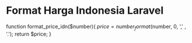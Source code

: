 # Format Harga Indonesia Laravel
  
  function format_price_idn($number){ 
    $price =  number_format($number, 0, ',' , '.'); 
    return $price; 
  }
